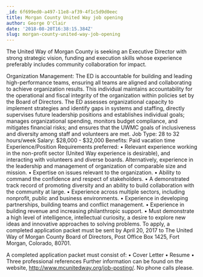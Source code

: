 ```yaml
---
_id: 6f699ed0-a497-11e8-af39-4f1c5d9d0eec
title: Morgan County United Way job opening
author: George O'Clair
date: '2018-08-20T16:38:15.384Z'
slug: morgan-county-united-way-job-opening
---
```

The United Way of Morgan County is seeking an Executive Director with strong strategic vision, funding and execution skills whose experience preferably includes community collaboration for impact. 

Organization Management: The ED is accountable for building and leading high-performance teams, ensuring all teams are aligned and collaborating to achieve organization results.  This individual maintains accountability for the operational and fiscal integrity of the organization within policies set by the Board of Directors.  The ED assesses organizational capacity to implement strategies and identify gaps in systems and staffing, directly supervises future leadership positions and establishes individual goals; manages organizational spending, monitors budget compliance, and mitigates financial risks; and ensures that the UWMC goals of inclusiveness and diversity among staff and volunteers are met.
Job Type: 28 to 32 hours/week
Salary: $28,000 - $32,000
Benefits: Paid vacation time
Experience/Position Requirements preferred: 
•     Relevant experience working in the non-profit sector (United Way experience is desirable), and interacting with volunteers and diverse boards. Alternatively, experience in the leadership and management of organization of comparable size and mission.
•         Expertise on issues relevant to the organization.
•         Ability to command the confidence and respect of stakeholders.
•         A demonstrated track record of promoting diversity and an ability to build collaboration with the community at large.
•         Experience across multiple sectors, including nonprofit, public and business environments.
•         Experience in developing partnerships, building teams and conflict management.
•         Experience in building revenue and increasing philanthropic support.
•         Must demonstrate a high level of intelligence, intellectual curiosity, a desire to explore new ideas and innovative approaches to solving problems.
To apply, a completed application packet must be sent by April 20, 2017 to The United Way of Morgan County Board of Directors, Post Office Box 1425, Fort Morgan, Colorado, 80701.

A completed application packet must consist of:
•         Cover Letter
•         Resume
•         Three professional references
Further information can be found on the website, http://www.mcunitedway.org/job-posting/.  No phone calls please.
